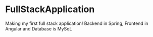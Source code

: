 # FullStackApplication
Making my first full stack application! Backend in Spring, Frontend in Angular and Database is MySqL
